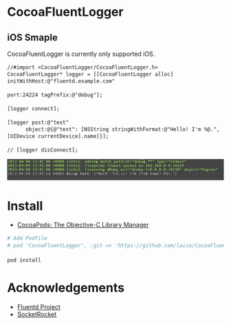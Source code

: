 CocoaFluentLogger
=====================

iOS Smaple
----------------

CocoaFluentLogger is currently only supported iOS.

```objc
//#import <CocoaFluentLogger/CocoaFluentLogger.h>
CocoaFluentLogger* logger = [[CocoaFluentLogger alloc] initWithHost:@"fluentd.example.com"
                                                               port:24224 tagPrefix:@"debug"];

[logger connect];

[logger post:@"test"
      object:@{@"text": [NSString stringWithFormat:@"Hello! I'm %@.", [UIDevice currentDevice].name]}];
      
// [logger disConnect];
```

![](Documents/images/screenshot.png)

Install
=============

- [CocoaPods: The Objective-C Library Manager](http://cocoapods.org/ "CocoaPods: The Objective-C Library Manager")

```bash
# Add Podfile
# pod 'CocoaFluentLogger', :git => 'https://github.com/laiso/CocoaFluentLogger.git'
    
pod install
```

Acknowledgements
===================

- [Fluentd Project](https://github.com/fluent "Fluentd Project")
- [SocketRocket](https://github.com/square/SocketRocket "SocketRocket")
